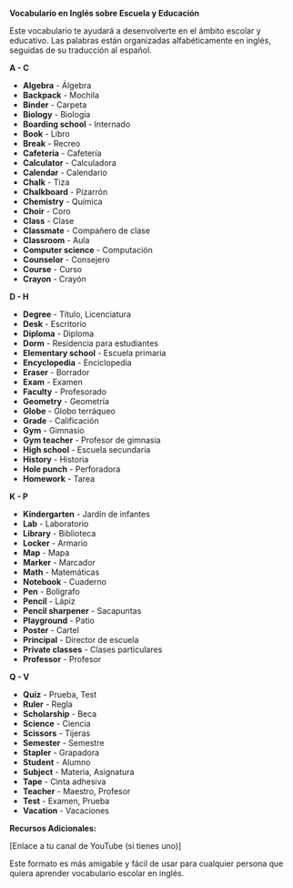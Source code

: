 

**Vocabulario en Inglés sobre Escuela y Educación**

Este vocabulario te ayudará a desenvolverte en el ámbito escolar y educativo. Las palabras están organizadas alfabéticamente en inglés, seguidas de su traducción al español.

**A - C**

*   **Algebra** - Álgebra
*   **Backpack** - Mochila
*   **Binder** - Carpeta
*   **Biology** - Biología
*   **Boarding school** - Internado
*   **Book** - Libro
*   **Break** - Recreo
*   **Cafeteria** - Cafetería
*   **Calculator** - Calculadora
*   **Calendar** - Calendario
*   **Chalk** - Tiza
*   **Chalkboard** - Pizarrón
*   **Chemistry** - Química
*   **Choir** - Coro
*   **Class** - Clase
*   **Classmate** - Compañero de clase
*   **Classroom** - Aula
*   **Computer science** - Computación
*   **Counselor** - Consejero
*   **Course** - Curso
*   **Crayon** - Crayón

**D - H**

*   **Degree** - Título, Licenciatura
*   **Desk** - Escritorio
*   **Diploma** - Diploma
*   **Dorm** - Residencia para estudiantes
*   **Elementary school** - Escuela primaria
*   **Encyclopedia** - Enciclopedia
*   **Eraser** - Borrador
*   **Exam** - Examen
*   **Faculty** - Profesorado
*   **Geometry** - Geometría
*   **Globe** - Globo terráqueo
*   **Grade** - Calificación
*   **Gym** - Gimnasio
*   **Gym teacher** - Profesor de gimnasia
*   **High school** - Escuela secundaria
*   **History** - Historia
*   **Hole punch** - Perforadora
*   **Homework** - Tarea

**K - P**

*   **Kindergarten** - Jardín de infantes
*   **Lab** - Laboratorio
*   **Library** - Biblioteca
*   **Locker** - Armario
*   **Map** - Mapa
*   **Marker** - Marcador
*   **Math** - Matemáticas
*   **Notebook** - Cuaderno
*   **Pen** - Bolígrafo
*   **Pencil** - Lápiz
*   **Pencil sharpener** - Sacapuntas
*   **Playground** - Patio
*   **Poster** - Cartel
*   **Principal** - Director de escuela
*   **Private classes** - Clases particulares
*   **Professor** - Profesor

**Q - V**

*   **Quiz** - Prueba, Test
*   **Ruler** - Regla
*   **Scholarship** - Beca
*   **Science** - Ciencia
*   **Scissors** - Tijeras
*   **Semester** - Semestre
*   **Stapler** - Grapadora
*   **Student** - Alumno
*   **Subject** - Materia, Asignatura
*   **Tape** - Cinta adhesiva
*   **Teacher** - Maestro, Profesor
*   **Test** - Examen, Prueba
*   **Vacation** - Vacaciones

**Recursos Adicionales:**

[Enlace a tu canal de YouTube (si tienes uno)]

Este formato es más amigable y fácil de usar para cualquier persona que quiera aprender vocabulario escolar en inglés.